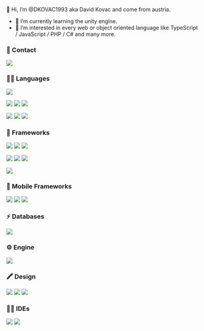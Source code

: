 👋 Hi, I’m @DKOVAC1993 aka David Kovac and come from austria.
- 🌱 I’m currently learning the unity engine.
- 👀 I’m interested in every web or object oriented language like TypeScript / JavaScript / PHP / C# and many more.
<h3><b>📱 Contact</b></h3>
<p>
  <a href="mailto:davidkovac@gmx.at"><img src="https://img.shields.io/badge/Microsoft_Outlook-0078D4?style=for-the-badge&logo=microsoft-outlook&logoColor=white"></a>
</p>
<h3><b>👩‍💻 Languages</b></h3>
<p>
  <img src="https://img.shields.io/badge/C%23-239120?style=for-the-badge&logo=c-sharp&logoColor=white">
</p>
<p>
  <img src="https://img.shields.io/badge/HTML5-E34F26?style=for-the-badge&logo=html5&logoColor=white">
  <img src="https://img.shields.io/badge/CSS3-1572B6?style=for-the-badge&logo=css3&logoColor=white">
  <img src="https://img.shields.io/badge/PHP-777BB4?style=for-the-badge&logo=php&logoColor=white">
</p>
<p>
  <img src="https://img.shields.io/badge/TypeScript-007ACC?style=for-the-badge&logo=typescript&logoColor=white">
  <img src="https://img.shields.io/badge/JavaScript-323330?style=for-the-badge&logo=javascript&logoColor=F7DF1E">
  <img src="https://img.shields.io/badge/json-5E5C5C?style=for-the-badge&logo=json&logoColor=white">
</p>
<h3><b>🚀 Frameworks</b></h3>
<p>
  <img src="https://img.shields.io/badge/Angular-DD0031?style=for-the-badge&logo=angular&logoColor=white">
  <img src="https://img.shields.io/badge/Bootstrap-563D7C?style=for-the-badge&logo=bootstrap&logoColor=white">
  <img src="https://img.shields.io/badge/jQuery-0769AD?style=for-the-badge&logo=jquery&logoColor=white">
</p>
<p>
  <img src="https://img.shields.io/badge/npm-CB3837?style=for-the-badge&logo=npm&logoColor=white">
  <img src="https://img.shields.io/badge/Node.js-339933?style=for-the-badge&logo=nodedotjs&logoColor=white">
  <img src="https://img.shields.io/badge/Express.js-000000?style=for-the-badge&logo=express&logoColor=white">
</p>
<p>
  <img src="https://img.shields.io/badge/Postman-FF6C37?style=for-the-badge&logo=Postman&logoColor=white">
</p>
<h3><b>📱 Mobile Frameworks</b></h3>
<p>
  <img src="https://img.shields.io/badge/Ionic-3880FF?style=for-the-badge&logo=ionic&logoColor=white">
  <img src="https://img.shields.io/badge/Cordova-35434F?style=for-the-badge&logo=apache-cordova&logoColor=E8E8E8">
  <img src="https://img.shields.io/badge/Capacitor-119EFF?style=for-the-badge&logo=Capacitor&logoColor=white">
</p>
<h3><b>⚡ Databases</b></h3>
<p>
  <img src="https://img.shields.io/badge/MySQL-005C84?style=for-the-badge&logo=mysql&logoColor=white">
</p>
<h3><b>⚙️ Engine</b></h3>
<p>
  <img src="https://img.shields.io/badge/Unity-100000?style=for-the-badge&logo=unity&logoColor=white">
</p>
<h3><b>🖍 Design</b></h3>
<p>
  <img src="https://img.shields.io/badge/Adobe%20Photoshop-31A8FF?style=for-the-badge&logo=Adobe%20Photoshop&logoColor=black">
  <img src="https://img.shields.io/badge/blender-%23F5792A.svg?style=for-the-badge&logo=blender&logoColor=white">
  <img src="https://img.shields.io/badge/gimp-5C5543?style=for-the-badge&logo=gimp&logoColor=white">
</p>
<h3><b>👩‍💻 IDEs</b></h3>
<p>
  <img src="https://img.shields.io/badge/Visual_Studio-5C2D91?style=for-the-badge&logo=visual%20studio&logoColor=white">
  <img src="https://img.shields.io/badge/Visual_Studio_Code-0078D4?style=for-the-badge&logo=visual%20studio%20code&logoColor=white">
</p>
